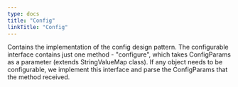 ```yaml
---
type: docs
title: "Config"
linkTitle: "Config"
---
```


Contains the implementation of the config design pattern.
The configurable interface contains just one method - "configure", which takes ConfigParams
as a parameter (extends StringValueMap class). If any object needs to be configurable,
we implement this interface and parse the ConfigParams that the method received.